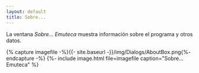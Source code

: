 ```yaml
---
layout: default
title: Sobre...
---
```


La ventana *Sobre... Emuteca* muestra información sobre el programa y otros datos.

{% capture imagefile -%}{{- site.baseurl -}}/img/Dialogs/AboutBox.png{%- endcapture -%}
{%- include image.html file=imagefile caption="Sobre... Emuteca" %}
